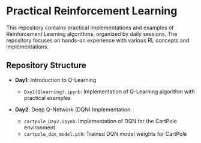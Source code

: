 # Practical Reinforcement Learning

This repository contains practical implementations and examples of Reinforcement Learning algorithms, organized by daily sessions. The repository focuses on hands-on experience with various RL concepts and implementations.

## Repository Structure

- **Day1**: Introduction to Q-Learning
  - `Day1(Qlearning).ipynb`: Implementation of Q-Learning algorithm with practical examples

- **Day2**: Deep Q-Network (DQN) Implementation
  - `cartpole_Day2.ipynb`: Implementation of DQN for the CartPole environment
  - `cartpole_dqn_model.pth`: Trained DQN model weights for CartPole


